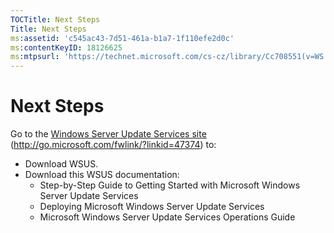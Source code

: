 ```yaml
---
TOCTitle: Next Steps
Title: Next Steps
ms:assetid: 'c545ac43-7d51-461a-b1a7-1f110efe2d0c'
ms:contentKeyID: 18126625
ms:mtpsurl: 'https://technet.microsoft.com/cs-cz/library/Cc708551(v=WS.10)'
---
```


Next Steps
==========

Go to the [Windows Server Update Services site](http://go.microsoft.com/fwlink/?linkid=47374) (http://go.microsoft.com/fwlink/?linkid=47374) to:

-   Download WSUS.
-   Download this WSUS documentation:
    -   Step-by-Step Guide to Getting Started with Microsoft Windows Server Update Services
    -   Deploying Microsoft Windows Server Update Services
    -   Microsoft Windows Server Update Services Operations Guide
